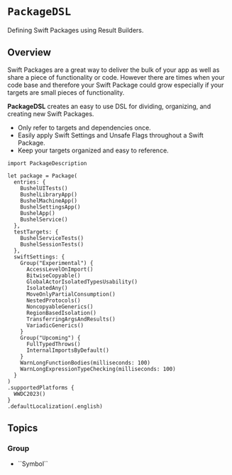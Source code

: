 # ``PackageDSL``

Defining Swift Packages using Result Builders.

## Overview

Swift Packages are a great way to deliver the bulk of your app as well as share a piece of functionality or code. However there are times when your code base and therefore your Swift Package could grow especially if your targets are small pieces of functionality.

**PackageDSL** creates an easy to use DSL for dividing, organizing, and creating new Swift Packages.

* Only refer to targets and dependencies once.
* Easily apply Swift Settings and Unsafe Flags throughout a Swift Package.
* Keep your targets organized and easy to reference.

```
import PackageDescription

let package = Package(
  entries: {
    BushelUITests()
    BushelLibraryApp()
    BushelMachineApp()
    BushelSettingsApp()
    BushelApp()
    BushelService()
  },
  testTargets: {
    BushelServiceTests()
    BushelSessionTests()
  },
  swiftSettings: {
    Group("Experimental") {
      AccessLevelOnImport()
      BitwiseCopyable()
      GlobalActorIsolatedTypesUsability()
      IsolatedAny()
      MoveOnlyPartialConsumption()
      NestedProtocols()
      NoncopyableGenerics()
      RegionBasedIsolation()
      TransferringArgsAndResults()
      VariadicGenerics()
    }
    Group("Upcoming") {
      FullTypedThrows()
      InternalImportsByDefault()
    }
    WarnLongFunctionBodies(milliseconds: 100)
    WarnLongExpressionTypeChecking(milliseconds: 100)
  }
)
.supportedPlatforms {
  WWDC2023()
}
.defaultLocalization(.english)
```

## Topics

### <!--@START_MENU_TOKEN@-->Group<!--@END_MENU_TOKEN@-->

- <!--@START_MENU_TOKEN@-->``Symbol``<!--@END_MENU_TOKEN@-->
